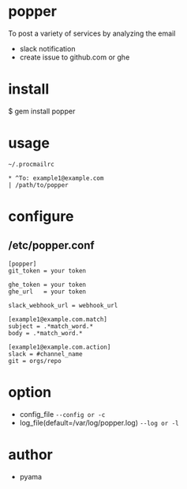 # popper
To post a variety of services by analyzing the email
* slack notification
* create issue to github.com or ghe

# install
  $ gem install popper

# usage
`~/.procmailrc`
```
* ^To: example1@example.com
| /path/to/popper
```

# configure
## /etc/popper.conf
```
[popper]
git_token = your token

ghe_token = your token
ghe_url   = your token

slack_webhook_url = webhook_url

[example1@example.com.match]
subject = .*match_word.*
body = .*match_word.*

[example1@example.com.action]
slack = #channel_name
git = orgs/repo
```

# option
* config_file `--config or -c`
* log_file(default=/var/log/popper.log) `--log or -l`

# author
* pyama
